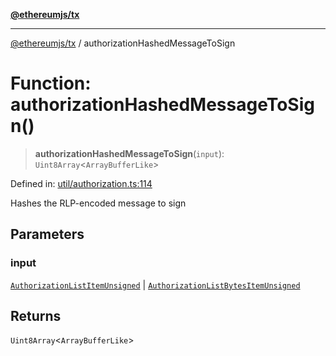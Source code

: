 [**@ethereumjs/tx**](../README.md)

***

[@ethereumjs/tx](../README.md) / authorizationHashedMessageToSign

# Function: authorizationHashedMessageToSign()

> **authorizationHashedMessageToSign**(`input`): `Uint8Array`\<`ArrayBufferLike`\>

Defined in: [util/authorization.ts:114](https://github.com/ethereumjs/ethereumjs-monorepo/blob/master/packages/tx/src/util/authorization.ts#L114)

Hashes the RLP-encoded message to sign

## Parameters

### input

[`AuthorizationListItemUnsigned`](../type-aliases/AuthorizationListItemUnsigned.md) | [`AuthorizationListBytesItemUnsigned`](../type-aliases/AuthorizationListBytesItemUnsigned.md)

## Returns

`Uint8Array`\<`ArrayBufferLike`\>
